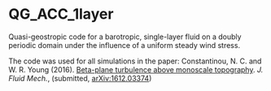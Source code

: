 # QG_ACC_1layer
Quasi-geostropic code for a barotropic, single-layer fluid on a doubly periodic domain under the influence of a uniform steady wind stress.

The code was used for all simulations in the paper:
Constantinou, N. C. and W. R. Young (2016). [Beta-plane turbulence above monoscale topography][topo-1layer]. _J. Fluid Mech._, (submitted, [arXiv:1612.03374][arXiv:1612.03374])  

[arXiv:1612.03374]: http://arxiv.org/abs/1612.03374
[topo-1layer]:  http://www.navidconstantinou.com/publications/betaplane-topo-1.pdf
